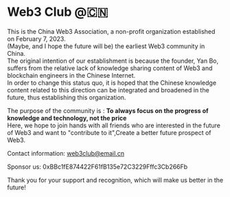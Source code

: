 # Web3 Club @🇨🇳
This is the China Web3 Association, a non-profit organization established on February 7, 2023.<br>
(Maybe, and I hope the future will be) the earliest Web3 community in China.<br>
The original intention of our establishment is because the founder, Yan Bo, suffers from the relative lack of knowledge sharing content of Web3 and blockchain engineers in the Chinese Internet.<br>
In order to change this status quo, it is hoped that the Chinese knowledge content related to this direction can be integrated and broadened in the future, thus establishing this organization.<br>

The purpose of the community is : **To always focus on the progress of knowledge and technology, not the price** <br>
Here, we hope to join hands with all friends who are interested in the future of Web3 and want to "contribute to it",Create a better future prospect of Web3.

Contact information: web3club@email.cn <br>

Sponsor us: 0xBBc1fE874422F61fB135e72C3229Fffc3Cb266Fb <br>

Thank you for your support and recognition, which will make us better in the future!
